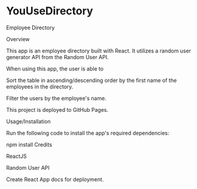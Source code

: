 # YouUseDirectory
Employee Directory

Overview

This app is an employee directory built with React. It utilizes a random user generator API from the Random User API.

When using this app, the user is able to

Sort the table in ascending/descending order by the first name of the employees in the directory.

Filter the users by the employee's name.

This project is deployed to GitHub Pages.




Usage/Installation

Run the following code to install the app's required dependencies:

npm install
Credits

ReactJS

Random User API

Create React App docs for deployment.
